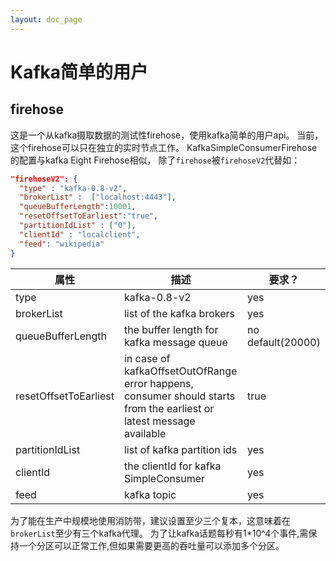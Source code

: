 ```yaml
---
layout: doc_page
---
```


# Kafka简单的用户

## firehose

这是一个从kafka摄取数据的测试性firehose，使用kafka简单的用户api。
当前，这个firehose可以只在独立的实时节点工作。
KafkaSimpleConsumerFirehose的配置与kafka Eight Firehose相似，
除了`firehose`被`firehoseV2`代替如：

```json
"firehoseV2": {
  "type" : "kafka-0.8-v2",
  "brokerList" :  ["localhost:4443"],
  "queueBufferLength":10001,
  "resetOffsetToEarliest":"true",
  "partitionIdList" : ["0"],
  "clientId" : "localclient",
  "feed": "wikipedia"
}
```

|属性|描述|要求？|
|--------|-----------|---------|
|type|kafka-0.8-v2|yes|
|brokerList|list of the kafka brokers|yes|
|queueBufferLength|the buffer length for kafka message queue|no default(20000)|
|resetOffsetToEarliest|in case of kafkaOffsetOutOfRange error happens, consumer should starts from the earliest or latest message available|true|
|partitionIdList|list of kafka partition ids|yes|
|clientId|the clientId for kafka SimpleConsumer|yes|
|feed|kafka topic|yes|

为了能在生产中规模地使用消防带，建议设置至少三个复本，这意味着在`brokerList`至少有三个kafka代理。
为了让kafka话题每秒有1*10^4个事件,需保持一个分区可以正常工作,但如果需要更高的吞吐量可以添加多个分区。
